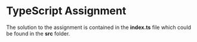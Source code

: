 <h1>TypeScript Assignment</h1>

The solution to the assignment is contained in the <b>index.ts</b> file which could be found in the <b>src</b> folder.